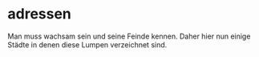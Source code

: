 # adressen
Man muss wachsam sein und seine Feinde kennen.
Daher hier nun einige Städte in denen diese Lumpen verzeichnet sind.
